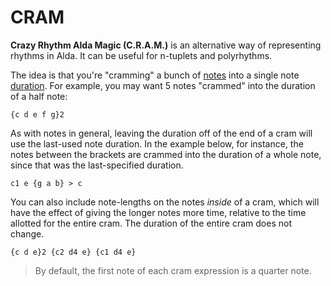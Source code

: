 # CRAM

**Crazy Rhythm Alda Magic (C.R.A.M.)** is an alternative way of representing rhythms in Alda. It can be useful for n-tuplets and polyrhythms.

The idea is that you're "cramming" a bunch of [notes](notes.md) into a single note [duration](notes.md#duration). For example, you may want 5 notes "crammed" into the duration of a half note:

```
{c d e f g}2
```

As with notes in general, leaving the duration off of the end of a cram will use the last-used note duration. In the example below, for instance, the notes between the brackets are crammed into the duration of a whole note, since that was the last-specified duration.

```
c1 e {g a b} > c
```

You can also include note-lengths on the notes *inside* of a cram, which will have the effect of giving the longer notes more time, relative to the time allotted for the entire cram. The duration of the entire cram does not change.

```
{c d e}2 {c2 d4 e} {c1 d4 e}
```

> By default, the first note of each cram expression is a quarter note.
